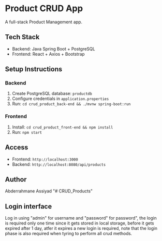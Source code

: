 # Product CRUD App
A full-stack Product Management app.

## Tech Stack
- Backend: Java Spring Boot + PostgreSQL
- Frontend: React + Axios + Bootstrap

## Setup Instructions

### Backend
1. Create PostgreSQL database: `productdb`
2. Configure credentials in `application.properties`
3. Run: `cd crud_product_back-end && ./mvnw spring-boot:run`

### Frontend
1. Install: `cd crud_product_front-end && npm install`
2. Run: `npm start`

## Access
- Frontend: `http://localhost:3000`
- Backend: `http://localhost:8080/api/products`

## Author
Abderrahmane Assiyad
"# CRUD_Products" 

## Login interface
Log in using "admin" for username and "password" for password", the login is required only one time since it gets stored in local storage, before it gets expired after 1 day, atfer it expires a new login is required, note that the login phase is also required when tyring to perform all crud methods.
